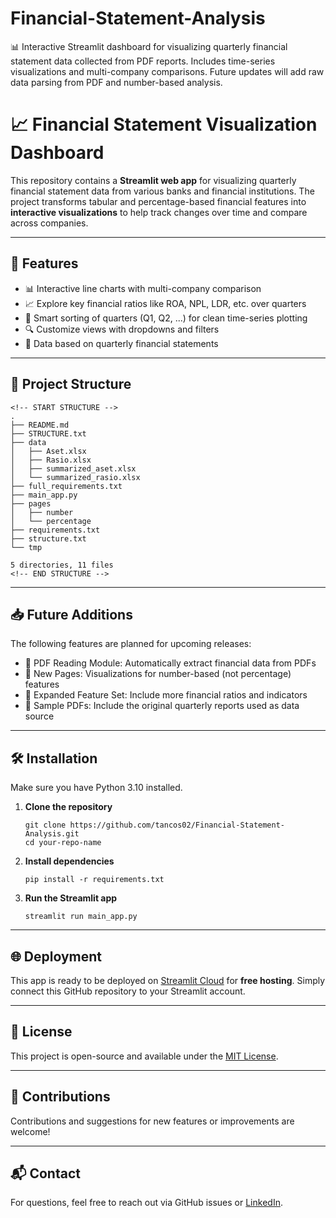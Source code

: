 # Financial-Statement-Analysis
📊 Interactive Streamlit dashboard for visualizing quarterly financial statement data collected from PDF reports. Includes time-series visualizations and multi-company comparisons. Future updates will add raw data parsing from PDF and number-based analysis.

# 📈 Financial Statement Visualization Dashboard

This repository contains a **Streamlit web app** for visualizing quarterly financial statement data from various banks and financial institutions. The project transforms tabular and percentage-based financial features into **interactive visualizations** to help track changes over time and compare across companies.

---

## 🚀 Features

- 📊 Interactive line charts with multi-company comparison  
- 📈 Explore key financial ratios like ROA, NPL, LDR, etc. over quarters  
- 🧠 Smart sorting of quarters (Q1, Q2, ...) for clean time-series plotting  
- 🔍 Customize views with dropdowns and filters  
- 📅 Data based on quarterly financial statements  

---

## 📂 Project Structure
```
<!-- START STRUCTURE -->
.
├── README.md
├── STRUCTURE.txt
├── data
│   ├── Aset.xlsx
│   ├── Rasio.xlsx
│   ├── summarized_aset.xlsx
│   └── summarized_rasio.xlsx
├── full_requirements.txt
├── main_app.py
├── pages
│   ├── number
│   └── percentage
├── requirements.txt
├── structure.txt
└── tmp

5 directories, 11 files
<!-- END STRUCTURE -->
```
---

## 📥 Future Additions

The following features are planned for upcoming releases:

- 📄 PDF Reading Module: Automatically extract financial data from PDFs  
- 🔢 New Pages: Visualizations for number-based (not percentage) features  
- 🧾 Expanded Feature Set: Include more financial ratios and indicators  
- 📁 Sample PDFs: Include the original quarterly reports used as data source  

---

## 🛠 Installation

Make sure you have Python 3.10 installed.

1. **Clone the repository**
   ```
   git clone https://github.com/tancos02/Financial-Statement-Analysis.git
   cd your-repo-name
   ```

2. **Install dependencies**
   ```
   pip install -r requirements.txt
   ```

3. **Run the Streamlit app**
   ```
   streamlit run main_app.py
   ```

---

## 🌐 Deployment

This app is ready to be deployed on [Streamlit Cloud](https://streamlit.io/cloud) for **free hosting**. Simply connect this GitHub repository to your Streamlit account.

---

## 📄 License

This project is open-source and available under the [MIT License](LICENSE).

---

## 🤝 Contributions

Contributions and suggestions for new features or improvements are welcome!

---

## 📬 Contact

For questions, feel free to reach out via GitHub issues or [LinkedIn](https://www.linkedin.com/in/paulussiahaan02/).
